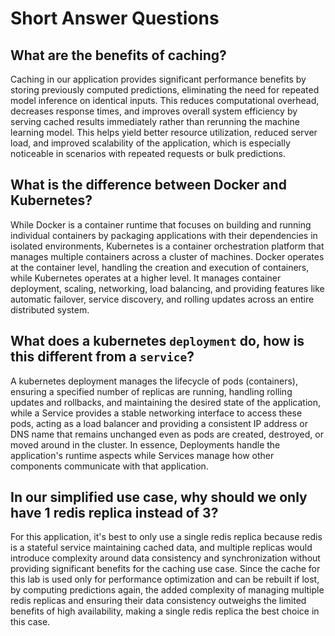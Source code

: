 # Short Answer Questions

## What are the benefits of caching?

Caching in our application provides significant performance benefits by storing previously computed predictions, eliminating the need for repeated model inference on identical inputs. This reduces computational overhead, decreases response times, and improves overall system efficiency by serving cached results immediately rather than rerunning the machine learning model. This helps yield better resource utilization, reduced server load, and improved scalability of the application, which is especially noticeable in scenarios with repeated requests or bulk predictions.

## What is the difference between Docker and Kubernetes?

While Docker is a container runtime that focuses on building and running individual containers by packaging applications with their dependencies in isolated environments, Kubernetes is a container orchestration platform that manages multiple containers across a cluster of machines. Docker operates at the container level, handling the creation and execution of containers, while Kubernetes operates at a higher level. It manages container deployment, scaling, networking, load balancing, and providing features like automatic failover, service discovery, and rolling updates across an entire distributed system.

## What does a kubernetes `deployment` do, how is this different from a `service`?

A kubernetes deployment manages the lifecycle of pods (containers), ensuring a specified number of replicas are running, handling rolling updates and rollbacks, and maintaining the desired state of the application, while a Service provides a stable networking interface to access these pods, acting as a load balancer and providing a consistent IP address or DNS name that remains unchanged even as pods are created, destroyed, or moved around in the cluster. In essence, Deployments handle the application's runtime aspects while Services manage how other components communicate with that application.

## In our simplified use case, why should we only have 1 redis replica instead of 3?

For this application, it's best to only use a single redis replica because redis is a stateful service maintaining cached data, and multiple replicas would introduce complexity around data consistency and synchronization without providing significant benefits for the caching use case. Since the cache for this lab is used only for performance optimization and can be rebuilt if lost, by computing predictions again, the added complexity of managing multiple redis replicas and ensuring their data consistency outweighs the limited benefits of high availability, making a single redis replica the best choice in this case.

